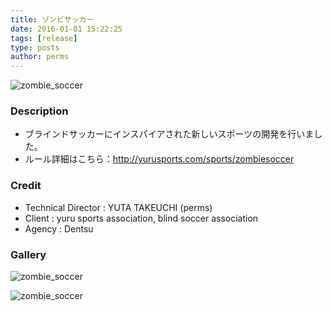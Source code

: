 ```yaml
---
title: ゾンビサッカー
date: 2016-01-01 15:22:25
tags: [release]
type: posts
author: perms
---
```


![zombie_soccer](/img/works/zombie_soccer.png 'zombie_soccer')

### Description

* ブラインドサッカーにインスパイアされた新しいスポーツの開発を行いました。
* ルール詳細はこちら：http://yurusports.com/sports/zombiesoccer

### Credit

* Technical Director : YUTA TAKEUCHI (perms)
* Client : yuru sports association, blind soccer association
* Agency : Dentsu

### Gallery

![zombie_soccer](/img/works/zombie_soccer_2.png 'zombie_soccer')

![zombie_soccer](/img/works/zombie_soccer_3.png 'zombie_soccer')
